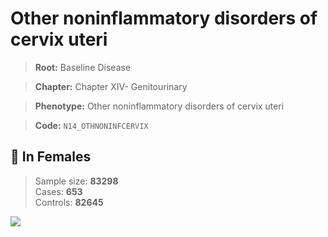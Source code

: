 # Other noninflammatory disorders of cervix uteri

> **Root:** Baseline Disease  

> **Chapter:** Chapter XIV- Genitourinary  

> **Phenotype:** Other noninflammatory disorders of cervix uteri  

> **Code:** `N14_OTHNONINFCERVIX`

## 👩 In Females  
> Sample size: **83298**  
> Cases: **653**  
> Controls: **82645**
<img src="/Disease/Figures/ALL/Incidence/N14_OTHNONINFCERVIX.png"/>
<CsvTable src="/Disease/Data/ALL/Incidence/COX_N14_OTHNONINFCERVIX.csv" label="🔍 View full results" />
